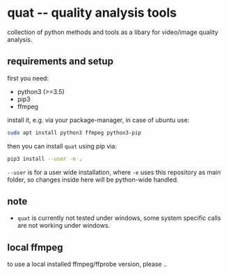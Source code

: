 # quat -- quality analysis tools

collection of python methods and tools as a libary for video/image quality analysis.

## requirements and setup

first you need:

* python3 (>=3.5)
* pip3
* ffmpeg

install it, e.g. via your package-manager, in case of ubuntu use:

```bash
sudo apt install python3 ffmpeg python3-pip
```

then you can install `quat` using pip via:

```bash
pip3 install --user -e .
```
`--user` is for a user wide installation, where `-e` uses this repository as main folder, so changes inside here will be python-wide handled.

## note
* `quat` is currently not tested under windows, some system specific calls are not working under windows.

## local ffmpeg
to use a local installed ffmpeg/ffprobe version, please ..

